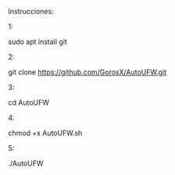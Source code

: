 Instrucciones:

1:

sudo apt install git

2:

git clone https://github.com/GorosX/AutoUFW.git

3:

cd AutoUFW

4:

chmod +x AutoUFW.sh

5:

./AutoUFW
